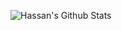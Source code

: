 ![Hassan's Github Stats](https://github-readme-stats.vercel.app/api?username=imhassantariq&show_icons=true&title_color=FF0000&icon_color=FA32DA&text_color=9f9f9f&bg_color=151515&count_private=true)
